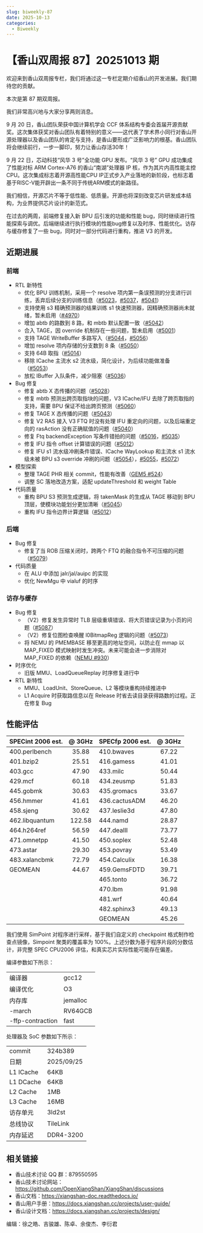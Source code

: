 ```yaml
---
slug: biweekly-87
date: 2025-10-13
categories:
  - Biweekly
---
```


# 【香山双周报 87】20251013 期

欢迎来到香山双周报专栏，我们将通过这一专栏定期介绍香山的开发进展。我们期待您的贡献。

本次是第 87 期双周报。

我们非常高兴地与大家分享两则消息。

9 月 20 日，香山团队荣获中国计算机学会 CCF 体系结构专委会首届开源贡献奖。这次集体获奖对香山团队有着特别的意义——这代表了学术界小同行对香山开源处理器以及香山团队的肯定与支持，是香山要形成广泛影响力的根基。香山团队将会继续前行，一步一脚印，努力让香山存活30年！

9 月 22 日，芯动科技“风华 3 号”全功能 GPU 发布。“风华 3 号” GPU 成功集成了性能对标 ARM Cortex-A76 的香山“南湖”处理器 IP 核，作为其片内高性能主控 CPU。这次集成标志着开源高性能CPU IP正式步入产业落地的新阶段，也标志着基于RISC-V能开辟出一条不同于传统ARM模式的新路径。

我们相信，开源芯片不等于低性能、低质量。开源也将深刻改变芯片研发成本结构，为业界提供芯片设计的新范式。

在过去的两周，前端修复接入新 BPU 后引发的功能和性能 bug，同时继续进行性能探索与调优。后端继续进行执行模块的性能bug修复以及时序、性能优化。访存与缓存修复了一些 bug，同时对一部分代码进行重构，推进 V3 的开发。

<!-- more -->

## 近期进展

### 前端

- RTL 新特性
  - 优化 BPU 训练机制，采用一个 resolve 项内第一条误预测的分支进行训练，丢弃后续分支的训练信息（[#5023](https://github.com/OpenXiangShan/XiangShan/pull/5023)，[#5037](https://github.com/OpenXiangShan/XiangShan/pull/5037)，[#5041](https://github.com/OpenXiangShan/XiangShan/pull/5041)）
  - 支持使用 s3 精确预测器的结果训练 s1 快速预测器，因精确预测器尚未就绪，暂未启用（[#4970](https://github.com/OpenXiangShan/XiangShan/pull/4970)）
  - 增加 abtb 的路数到 8 路，和 mbtb 默认配置一致（[#5042](https://github.com/OpenXiangShan/XiangShan/pull/5042)）
  - 合入 TAGE，因 override 机制存在一些问题，暂未启用（[#5001](https://github.com/OpenXiangShan/XiangShan/pull/5001)）
  - 支持 TAGE WriteBuffer 多路写入（[#5044](https://github.com/OpenXiangShan/XiangShan/pull/5044)，[#5056](https://github.com/OpenXiangShan/XiangShan/pull/5056)）
  - 增加 resolve 项内存储的分支数到 8 条（[#5050](https://github.com/OpenXiangShan/XiangShan/pull/5050)）
  - 支持 64B 取指（[#5014](https://github.com/OpenXiangShan/XiangShan/pull/5014)）
  - 移除 ICache 主流水 s2 流水级，简化设计，为后续功能做准备（[#5053](https://github.com/OpenXiangShan/XiangShan/pull/5053)）
  - 放松 IBuffer 入队条件，减少阻塞（[#5036](https://github.com/OpenXiangShan/XiangShan/pull/5036)）
- Bug 修复
  - 修复 abtb X 态传播的问题（[#5028](https://github.com/OpenXiangShan/XiangShan/pull/5028)）
  - 修复 mbtb 预测出跨页取指块的问题，V3 ICache/IFU 去除了跨页取指的支持，需要 BPU 保证不给出跨页预测（[#5060](https://github.com/OpenXiangShan/XiangShan/pull/5060)）
  - 修复 TAGE X 态传播的问题（[#5043](https://github.com/OpenXiangShan/XiangShan/pull/5043)）
  - 修复 V2 RAS 接入 V3 FTQ 时没有处理 IFU 重定向的问题，以及后端重定向的 rasAction 没有正确赋值的问题（[#5040](https://github.com/OpenXiangShan/XiangShan/pull/5040)）
  - 修复 Ftq backendException 写条件错拍的问题（[#5016](https://github.com/OpenXiangShan/XiangShan/pull/5016)，[#5035](https://github.com/OpenXiangShan/XiangShan/pull/5035)）
  - 修复 IFU 指令 offset 计算错误的问题（[#5012](https://github.com/OpenXiangShan/XiangShan/pull/5012)）
  - 修复 IFU s1 流水级冲刷条件错误、ICache WayLookup 和主流水 s1 流水级未被 BPU s3 override 冲刷的问题（[#5054](https://github.com/OpenXiangShan/XiangShan/pull/5054)），[#5055](https://github.com/OpenXiangShan/XiangShan/pull/5055)，[#5072](https://github.com/OpenXiangShan/XiangShan/pull/5072)）
- 模型探索
  - 整理 TAGE PHR 相关 commit，性能有改善（[GEM5 #524](https://github.com/OpenXiangShan/GEM5/pull/524)）
  - 调整 SC 落地改造方案，适配 updateThreshold 和 weight Table
- 代码质量
  - 重构 BPU S3 预测生成逻辑，将 takenMask 的生成从 TAGE 移动到 BPU 顶层，使模块功能划分更加清晰（[#5045](https://github.com/OpenXiangShan/XiangShan/pull/5045)）
  - 重构 IFU 指令边界计算逻辑（[#5012](https://github.com/OpenXiangShan/XiangShan/pull/5012)）

### 后端

- Bug 修复
  - 修复了当 ROB 压缩关闭时，跨两个 FTQ 的融合指令不可压缩的问题（[#5079](https://github.com/OpenXiangShan/XiangShan/pull/5079)）
- 代码质量
  - 在 ALU 中添加 jalr/jal/auipc 的实现
  - 优化 NewMgu 中 vialuf 的时序

### 访存与缓存

- Bug 修复
  - （V2）修复发生异常时 TLB 层级重填错误、将大页错误记录为小页的问题（[#5087](https://github.com/OpenXiangShan/XiangShan/pull/5087)）
  - （V2）修复位图检查唤醒 l0BitmapReg 逻辑的问题（[#5073](https://github.com/OpenXiangShan/XiangShan/pull/5073)）
  - 将 NEMU 的 PMEMBASE 移至更高的地址空间，以防止在 mmap 以 MAP_FIXED 模式映射时发生冲突。未来可能会进一步消除对 MAP_FIXED 的依赖（[NEMU #930](https://github.com/OpenXiangShan/NEMU/pull/930)）
- 时序优化
  - 旧版 MMU、LoadQueueReplay 时序修复进行中
- RTL 新特性
  - MMU、LoadUnit、StoreQueue、L2 等模块重构持续推进中
  - L1 Acquire 时获取路信息以在 Release 时省去读目录获得路数的过程。正在修复 Bug

## 性能评估

| SPECint 2006 est. | @ 3GHz | SPECfp 2006 est. | @ 3GHz |
| :---------------- | :----: | :--------------- | :----: |
| 400.perlbench     | 35.88  | 410.bwaves       | 67.22  |
| 401.bzip2         | 25.51  | 416.gamess       | 41.01  |
| 403.gcc           | 47.90  | 433.milc         | 50.44  |
| 429.mcf           | 60.18  | 434.zeusmp       | 51.83  |
| 445.gobmk         | 30.63  | 435.gromacs      | 33.67  |
| 456.hmmer         | 41.61  | 436.cactusADM    | 46.20  |
| 458.sjeng         | 30.62  | 437.leslie3d     | 47.80  |
| 462.libquantum    | 122.58 | 444.namd         | 28.87  |
| 464.h264ref       | 56.59  | 447.dealII       | 73.77  |
| 471.omnetpp       | 41.50  | 450.soplex       | 52.48  |
| 473.astar         | 29.30  | 453.povray       | 53.49  |
| 483.xalancbmk     | 72.79  | 454.Calculix     | 16.38  |
| GEOMEAN           | 44.67  | 459.GemsFDTD     | 39.71  |
|                   |        | 465.tonto        | 36.72  |
|                   |        | 470.lbm          | 91.98  |
|                   |        | 481.wrf          | 40.64  |
|                   |        | 482.sphinx3      | 49.13  |
|                   |        | GEOMEAN          | 45.26  |

我们使用 SimPoint 对程序进行采样，基于我们自定义的 checkpoint 格式制作检查点镜像，Simpoint 聚类的覆盖率为 100%。上述分数为基于程序片段的分数估计，非完整 SPEC CPU2006 评估，和真实芯片实际性能可能存在偏差。

编译参数如下所示：

|                  |          |
| ---------------- | -------- |
| 编译器           | gcc12    |
| 编译优化         | O3       |
| 内存库           | jemalloc |
| -march           | RV64GCB  |
| -ffp-contraction | fast     |

处理器及 SoC 参数如下所示：

|           |            |
| --------- | ---------- |
| commit    | 324b389    |
| 日期      | 2025/09/25 |
| L1 ICache | 64KB       |
| L1 DCache | 64KB       |
| L2 Cache  | 1MB        |
| L3 Cache  | 16MB       |
| 访存单元  | 3ld2st     |
| 总线协议  | TileLink   |
| 内存延迟  | DDR4-3200  |

## 相关链接

- 香山技术讨论 QQ 群：879550595
- 香山技术讨论网站：<https://github.com/OpenXiangShan/XiangShan/discussions>
- 香山文档：<https://xiangshan-doc.readthedocs.io/>
- 香山用户手册：<https://docs.xiangshan.cc/projects/user-guide/>
- 香山设计文档：<https://docs.xiangshan.cc/projects/design/>

编辑：徐之皓、吉骏雄、陈卓、余俊杰、李衍君
